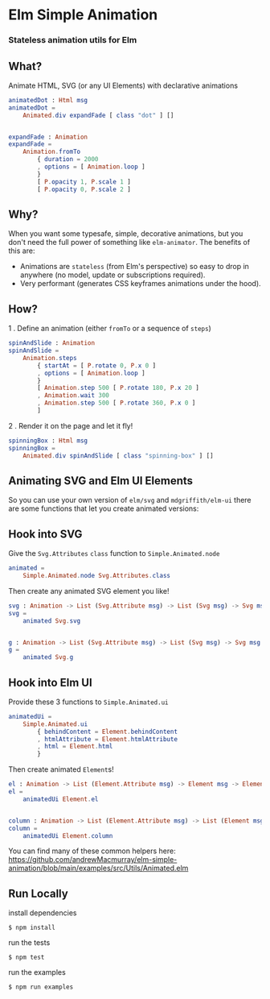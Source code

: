 # Elm Simple Animation

### Stateless animation utils for Elm

## What?

Animate HTML, SVG (or any UI Elements) with declarative animations

```elm
animatedDot : Html msg
animatedDot =
    Animated.div expandFade [ class "dot" ] []


expandFade : Animation
expandFade =
    Animation.fromTo
        { duration = 2000
        , options = [ Animation.loop ]
        }
        [ P.opacity 1, P.scale 1 ]
        [ P.opacity 0, P.scale 2 ]
```

## Why?

When you want some typesafe, simple, decorative animations, but you don't need the full power of something like `elm-animator`. The benefits of this are:

+ Animations are `stateless` (from Elm's perspective) so easy to drop in anywhere (no model, update or subscriptions required).
+ Very performant (generates CSS keyframes animations under the hood).

## How?

1 . Define an animation (either `fromTo` or a sequence of `steps`)

```elm
spinAndSlide : Animation
spinAndSlide =
    Animation.steps
        { startAt = [ P.rotate 0, P.x 0 ]
        , options = [ Animation.loop ]
        }
        [ Animation.step 500 [ P.rotate 180, P.x 20 ]
        , Animation.wait 300
        , Animation.step 500 [ P.rotate 360, P.x 0 ]
        ]
```

2 . Render it on the page and let it fly!

```elm
spinningBox : Html msg
spinningBox =
    Animated.div spinAndSlide [ class "spinning-box" ] []
```

## Animating SVG and Elm UI Elements

So you can use your own version of `elm/svg` and `mdgriffith/elm-ui` there are some functions that let you create animated versions:

## Hook into SVG

Give the `Svg.Attributes` `class` function to `Simple.Animated.node`
```elm
animated =
    Simple.Animated.node Svg.Attributes.class
```

Then create any animated SVG element you like!
```elm
svg : Animation -> List (Svg.Attribute msg) -> List (Svg msg) -> Svg msg
svg =
    animated Svg.svg


g : Animation -> List (Svg.Attribute msg) -> List (Svg msg) -> Svg msg
g =
    animated Svg.g
```

## Hook into Elm UI

Provide these 3 functions to `Simple.Animated.ui`

```elm
animatedUi =
    Simple.Animated.ui
        { behindContent = Element.behindContent
        , htmlAttribute = Element.htmlAttribute
        , html = Element.html
        }
```

Then create animated `Element`s!

```elm
el : Animation -> List (Element.Attribute msg) -> Element msg -> Element msg
el =
    animatedUi Element.el


column : Animation -> List (Element.Attribute msg) -> List (Element msg) -> Element msg
column =
    animatedUi Element.column
```

You can find many of these common helpers here: https://github.com/andrewMacmurray/elm-simple-animation/blob/main/examples/src/Utils/Animated.elm


## Run Locally

install dependencies

```
$ npm install
```

run the tests

```
$ npm test
```

run the examples

```
$ npm run examples
```
